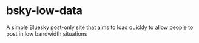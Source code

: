# bsky-low-data
 A simple Bluesky post-only site that aims to load quickly to allow people to post in low bandwidth situations
